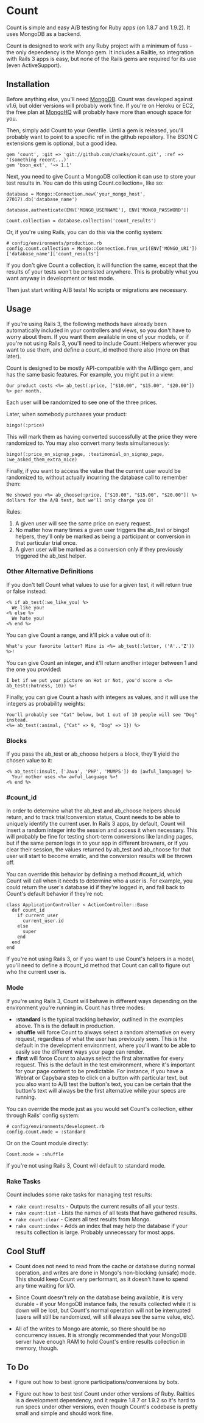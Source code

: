 # Count #

Count is simple and easy A/B testing for Ruby apps (on 1.8.7 and 1.9.2). It uses MongoDB as a backend.

Count is designed to work with any Ruby project with a minimum of fuss - the only dependency is the Mongo gem. It includes a Railtie, so integration with Rails 3 apps is easy, but none of the Rails gems are required for its use (even ActiveSupport).

## Installation ##

Before anything else, you'll need [MongoDB](http://www.mongodb.org/downloads). Count was developed against v1.6, but older versions will probably work fine. If you're on Heroku or EC2, the free plan at [MongoHQ](http://mongohq.com) will probably have more than enough space for you.

Then, simply add Count to your Gemfile. Until a gem is released, you'll probably want to point to a specific ref in the github repository. The BSON C extensions gem is optional, but a good idea.

    gem 'count', :git => 'git://github.com/chanks/count.git', :ref => '(something recent...)'
    gem 'bson_ext', '~> 1.1'

Next, you need to give Count a MongoDB collection it can use to store your test results in. You can do this using Count.collection=, like so:

    database = Mongo::Connection.new('your_mongo_host', 27017).db('database_name')

    database.authenticate(ENV['MONGO_USERNAME'], ENV['MONGO_PASSWORD'])

    Count.collection = database.collection('count_results')

Or, if you're using Rails, you can do this via the config system:

    # config/environments/production.rb
    config.count.collection = Mongo::Connection.from_uri(ENV['MONGO_URI'])['database_name']['count_results']

If you don't give Count a collection, it will function the same, except that the results of your tests won't be persisted anywhere. This is probably what you want anyway in development or test mode.

Then just start writing A/B tests! No scripts or migrations are necessary.

## Usage ##

If you're using Rails 3, the following methods have already been automatically included in your controllers and views, so you don't have to worry about them. If you want them available in one of your models, or if you're not using Rails 3, you'll need to include Count::Helpers wherever you want to use them, and define a count_id method there also (more on that later).

Count is designed to be mostly API-compatible with the A/Bingo gem, and has the same basic features. For example, you might put in a view:

    Our product costs <%= ab_test(:price, ["$10.00", "$15.00", "$20.00"]) %> per month.

Each user will be randomized to see one of the three prices.

Later, when somebody purchases your product:

    bingo!(:price)

This will mark them as having converted successfully at the price they were randomized to. You may also convert many tests simultaneously:

    bingo!(:price_on_signup_page, :testimonial_on_signup_page, :we_asked_them_extra_nice)

Finally, if you want to access the value that the current user would be randomized to, without actually incurring the database call to remember them:

    We showed you <%= ab_choose(:price, ["$10.00", "$15.00", "$20.00"]) %> dollars for the A/B test, but we'll only charge you 8!

Rules:
1. A given user will see the same price on every request.
2. No matter how many times a given user triggers the ab_test or bingo! helpers, they'll only be marked as being a participant or conversion in that particular trial once.
3. A given user will be marked as a conversion only if they previously triggered the ab_test helper.

### Other Alternative Definitions ###

If you don't tell Count what values to use for a given test, it will return true or false instead:

    <% if ab_test(:we_like_you) %>
      We like you!
    <% else %>
      We hate you!
    <% end %>

You can give Count a range, and it'll pick a value out of it:

    What's your favorite letter? Mine is <%= ab_test(:letter, ('A'..'Z')) %>!

You can give Count an integer, and it'll return another integer between 1 and the one you provided:

    I bet if we put your picture on Hot or Not, you'd score a <%= ab_test(:hotness, 10)) %>!

Finally, you can give Count a hash with integers as values, and it will use the integers as probability weights:

    You'll probably see "Cat" below, but 1 out of 10 people will see "Dog" instead.
    <%= ab_test(:animal, {"Cat" => 9, "Dog" => 1}) %>

### Blocks ###

If you pass the ab_test or ab_choose helpers a block, they'll yield the chosen value to it:

    <% ab_test(:insult, ['Java', 'PHP', 'MUMPS']) do |awful_language| %>
      Your mother uses <%= awful_language %>!
    <% end %>

### #count_id ###

In order to determine what the ab_test and ab_choose helpers should return, and to track trial/conversion status, Count needs to be able to uniquely identify the current user. In Rails 3 apps, by default, Count will insert a random integer into the session and access it when necessary. This will probably be fine for testing short-term conversions like landing pages, but if the same person logs in to your app in different browsers, or if you clear their session, the values returned by ab_test and ab_choose for that user will start to become erratic, and the conversion results will be thrown off.

You can override this behavior by defining a method #count_id, which Count will call when it needs to determine who a user is. For example, you could return the user's database id if they're logged in, and fall back to Count's default behavior if they're not:

    class ApplicationController < ActionController::Base
      def count_id
        if current_user
          current_user.id
        else
          super
        end
      end
    end

If you're not using Rails 3, or if you want to use Count's helpers in a model, you'll need to define a #count_id method that Count can call to figure out who the current user is.

### Mode ###

If you're using Rails 3, Count will behave in different ways depending on the environment you're running in. Count has three modes:

* **:standard** is the typical tracking behavior, outlined in the examples above. This is the default in production.
* **:shuffle** will force Count to always select a random alternative on every request, regardless of what the user has previously seen. This is the default in the development environment, where you'll want to be able to easily see the different ways your page can render.
* **:first** will force Count to always select the first alternative for every request. This is the default in the test environment, where it's important for your page content to be predictable. For instance, if you have a Webrat or Capybara step to click on a button with particular text, but you also want to A/B test the button's text, you can be certain that the button's text will always be the first alternative while your specs are running.

You can override the mode just as you would set Count's collection, either through Rails' config system:

    # config/environments/development.rb
    config.count.mode = :standard

Or on the Count module directly:

    Count.mode = :shuffle

If you're not using Rails 3, Count will default to :standard mode.

### Rake Tasks ###

Count includes some rake tasks for managing test results:

* `rake count:results` - Outputs the current results of all your tests.
* `rake count:list` - Lists the names of all tests that have gathered results.
* `rake count:clear` - Clears all test results from Mongo.
* `rake count:index` - Adds an index that may help the database if your results collection is large. Probably unnecessary for most apps.

## Cool Stuff ##

* Count does not need to read from the cache or database during normal operation, and writes are done in Mongo's non-blocking (unsafe) mode. This should keep Count very performant, as it doesn't have to spend any time waiting for I/O.

* Since Count doesn't rely on the database being available, it is very durable - if your MongoDB instance fails, the results collected while it is down will be lost, but Count's normal operation will not be interrupted (users will still be randomized, will still always see the same value, etc).

* All of the writes to Mongo are atomic, so there should be no concurrency issues. It is strongly recommended that your MongoDB server have enough RAM to hold Count's entire results collection in memory, though.

## To Do ##

* Figure out how to best ignore participations/conversions by bots.

* Figure out how to best test Count under other versions of Ruby. Railties is a development dependency, and it require 1.8.7 or 1.9.2 so it's hard to run specs under other versions, even though Count's codebase is pretty small and simple and should work fine.
